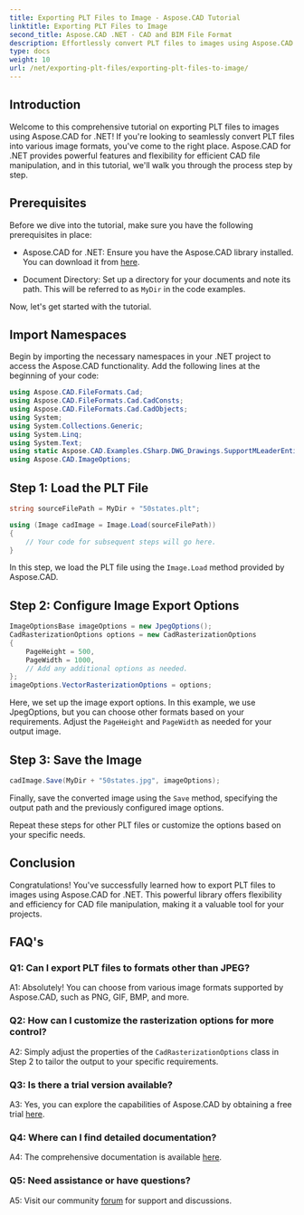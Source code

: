 ```yaml
---
title: Exporting PLT Files to Image - Aspose.CAD Tutorial
linktitle: Exporting PLT Files to Image
second_title: Aspose.CAD .NET - CAD and BIM File Format
description: Effortlessly convert PLT files to images using Aspose.CAD for .NET. Explore flexible options and seamless integration for your CAD file manipulation needs.
type: docs
weight: 10
url: /net/exporting-plt-files/exporting-plt-files-to-image/
---
```

## Introduction

Welcome to this comprehensive tutorial on exporting PLT files to images using Aspose.CAD for .NET! If you're looking to seamlessly convert PLT files into various image formats, you've come to the right place. Aspose.CAD for .NET provides powerful features and flexibility for efficient CAD file manipulation, and in this tutorial, we'll walk you through the process step by step.

## Prerequisites

Before we dive into the tutorial, make sure you have the following prerequisites in place:

- Aspose.CAD for .NET: Ensure you have the Aspose.CAD library installed. You can download it from [here](https://releases.aspose.com/cad/net/).

- Document Directory: Set up a directory for your documents and note its path. This will be referred to as `MyDir` in the code examples.

Now, let's get started with the tutorial.

## Import Namespaces

Begin by importing the necessary namespaces in your .NET project to access the Aspose.CAD functionality. Add the following lines at the beginning of your code:

```csharp
using Aspose.CAD.FileFormats.Cad;
using Aspose.CAD.FileFormats.Cad.CadConsts;
using Aspose.CAD.FileFormats.Cad.CadObjects;
using System;
using System.Collections.Generic;
using System.Linq;
using System.Text;
using static Aspose.CAD.Examples.CSharp.DWG_Drawings.SupportMLeaderEntityForDWGFormat;
using Aspose.CAD.ImageOptions;
```

## Step 1: Load the PLT File

```csharp
string sourceFilePath = MyDir + "50states.plt";

using (Image cadImage = Image.Load(sourceFilePath))
{
    // Your code for subsequent steps will go here.
}
```

In this step, we load the PLT file using the `Image.Load` method provided by Aspose.CAD.

## Step 2: Configure Image Export Options

```csharp
ImageOptionsBase imageOptions = new JpegOptions();
CadRasterizationOptions options = new CadRasterizationOptions
{
    PageHeight = 500,
    PageWidth = 1000,
    // Add any additional options as needed.
};
imageOptions.VectorRasterizationOptions = options;
```

Here, we set up the image export options. In this example, we use JpegOptions, but you can choose other formats based on your requirements. Adjust the `PageHeight` and `PageWidth` as needed for your output image.

## Step 3: Save the Image

```csharp
cadImage.Save(MyDir + "50states.jpg", imageOptions);
```

Finally, save the converted image using the `Save` method, specifying the output path and the previously configured image options.

Repeat these steps for other PLT files or customize the options based on your specific needs.

## Conclusion

Congratulations! You've successfully learned how to export PLT files to images using Aspose.CAD for .NET. This powerful library offers flexibility and efficiency for CAD file manipulation, making it a valuable tool for your projects.

## FAQ's

### Q1: Can I export PLT files to formats other than JPEG?

A1: Absolutely! You can choose from various image formats supported by Aspose.CAD, such as PNG, GIF, BMP, and more.

### Q2: How can I customize the rasterization options for more control?

A2: Simply adjust the properties of the `CadRasterizationOptions` class in Step 2 to tailor the output to your specific requirements.

### Q3: Is there a trial version available?

A3: Yes, you can explore the capabilities of Aspose.CAD by obtaining a free trial [here](https://releases.aspose.com/).

### Q4: Where can I find detailed documentation?

A4: The comprehensive documentation is available [here](https://reference.aspose.com/cad/net/).

### Q5: Need assistance or have questions?

A5: Visit our community [forum](https://forum.aspose.com/c/cad/19) for support and discussions.

